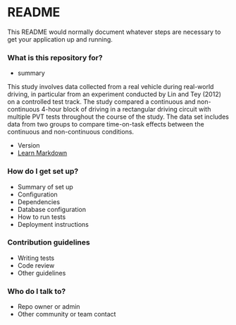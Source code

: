 # README #

This README would normally document whatever steps are necessary to get your application up and running.

### What is this repository for? ###

* summary

This study involves data collected from a real vehicle during
real-world driving, in particular from an experiment conducted by Lin and
Tey (2012) on a controlled test track. The study compared a continuous
and non-continuous 4-hour block of driving in a rectangular driving circuit
with multiple PVT tests throughout the course of the study. The data set
includes data from two groups to compare time-on-task effects between the
continuous and non-continuous conditions.

* Version
* [Learn Markdown](https://bitbucket.org/tutorials/markdowndemo)

### How do I get set up? ###

* Summary of set up
* Configuration
* Dependencies
* Database configuration
* How to run tests
* Deployment instructions

### Contribution guidelines ###

* Writing tests
* Code review
* Other guidelines

### Who do I talk to? ###

* Repo owner or admin
* Other community or team contact
